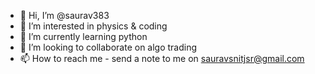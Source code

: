 - 👋 Hi, I’m @saurav383
- 👀 I’m interested in physics & coding
- 🌱 I’m currently learning python
- 💞️ I’m looking to collaborate on algo trading
- 📫 How to reach me  - send a note to me on sauravsnitjsr@gmail.com

<!---
saurav383/saurav383 is a ✨ special ✨ repository because its `README.md` (this file) appears on your GitHub profile.
You can click the Preview link to take a look at your changes.
--->

